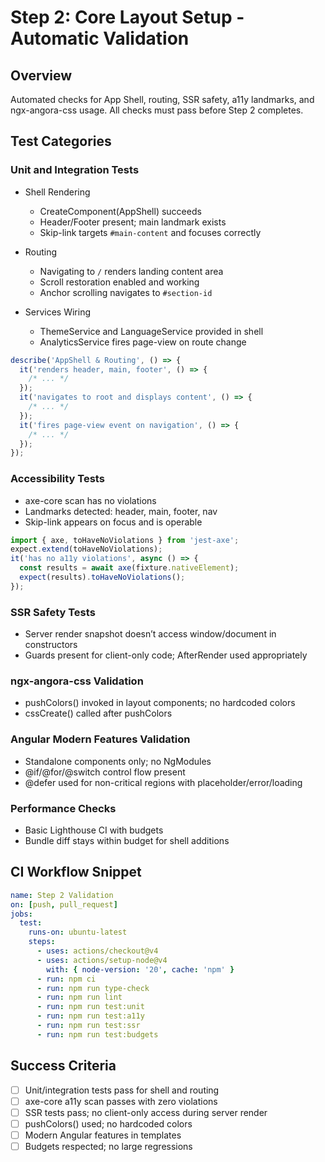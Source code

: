 # Step 2: Core Layout Setup - Automatic Validation

## Overview

Automated checks for App Shell, routing, SSR safety, a11y landmarks, and ngx-angora-css usage. All checks must pass before Step 2 completes.

## Test Categories

### Unit and Integration Tests

- Shell Rendering

  - CreateComponent(AppShell) succeeds
  - Header/Footer present; main landmark exists
  - Skip-link targets `#main-content` and focuses correctly

- Routing

  - Navigating to `/` renders landing content area
  - Scroll restoration enabled and working
  - Anchor scrolling navigates to `#section-id`

- Services Wiring
  - ThemeService and LanguageService provided in shell
  - AnalyticsService fires page-view on route change

```typescript
describe('AppShell & Routing', () => {
  it('renders header, main, footer', () => {
    /* ... */
  });
  it('navigates to root and displays content', () => {
    /* ... */
  });
  it('fires page-view event on navigation', () => {
    /* ... */
  });
});
```

### Accessibility Tests

- axe-core scan has no violations
- Landmarks detected: header, main, footer, nav
- Skip-link appears on focus and is operable

```typescript
import { axe, toHaveNoViolations } from 'jest-axe';
expect.extend(toHaveNoViolations);
it('has no a11y violations', async () => {
  const results = await axe(fixture.nativeElement);
  expect(results).toHaveNoViolations();
});
```

### SSR Safety Tests

- Server render snapshot doesn’t access window/document in constructors
- Guards present for client-only code; AfterRender used appropriately

### ngx-angora-css Validation

- pushColors() invoked in layout components; no hardcoded colors
- cssCreate() called after pushColors

### Angular Modern Features Validation

- Standalone components only; no NgModules
- @if/@for/@switch control flow present
- @defer used for non-critical regions with placeholder/error/loading

### Performance Checks

- Basic Lighthouse CI with budgets
- Bundle diff stays within budget for shell additions

## CI Workflow Snippet

```yaml
name: Step 2 Validation
on: [push, pull_request]
jobs:
  test:
    runs-on: ubuntu-latest
    steps:
      - uses: actions/checkout@v4
      - uses: actions/setup-node@v4
        with: { node-version: '20', cache: 'npm' }
      - run: npm ci
      - run: npm run type-check
      - run: npm run lint
      - run: npm run test:unit
      - run: npm run test:a11y
      - run: npm run test:ssr
      - run: npm run test:budgets
```

## Success Criteria

- [ ] Unit/integration tests pass for shell and routing
- [ ] axe-core a11y scan passes with zero violations
- [ ] SSR tests pass; no client-only access during server render
- [ ] pushColors() used; no hardcoded colors
- [ ] Modern Angular features in templates
- [ ] Budgets respected; no large regressions

